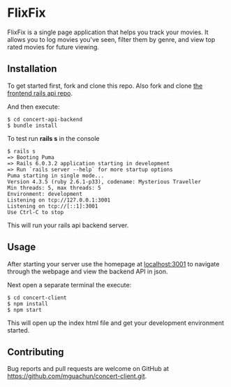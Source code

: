 # FlixFix

FlixFix is a single page application that helps you track your movies. It allows you to log movies you've seen, filter them by genre, and view top rated movies for future viewing. 

## Installation

To get started first, fork and clone this repo. Also fork and clone [the frontend rails api repo](https://github.com/mguachun/concert-client.git).

And then execute:

    $ cd concert-api-backend
    $ bundle install

To test run **rails s** in the console

    $ rails s
    => Booting Puma
    => Rails 6.0.3.2 application starting in development
    => Run `rails server --help` for more startup options
    Puma starting in single mode...
    Version 4.3.5 (ruby 2.6.1-p33), codename: Mysterious Traveller
    Min threads: 5, max threads: 5
    Environment: development
    Listening on tcp://127.0.0.1:3001
    Listening on tcp://[::1]:3001
    Use Ctrl-C to stop

This will run your rails api backend server.

## Usage

After starting your server use the homepage at [localhost:3001](http://localhost:3001) to navigate through the webpage and view the backend API in json.

Next open a separate terminal the execute:

    $ cd concert-client
    $ npm install
    $ npm start

This will open up the index html file and get your development environment started.


## Contributing

Bug reports and pull requests are welcome on GitHub at https://github.com/mguachun/concert-client.git. 
